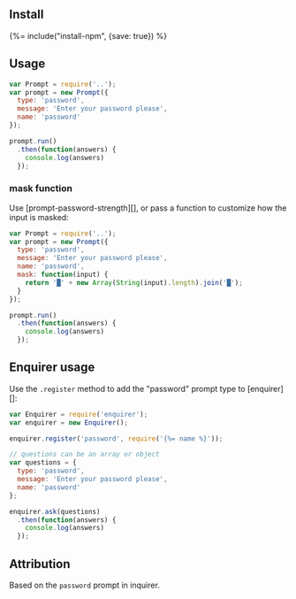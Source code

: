 ## Install
{%= include("install-npm", {save: true}) %}

## Usage

```js
var Prompt = require('..');
var prompt = new Prompt({
  type: 'password',
  message: 'Enter your password please',
  name: 'password'
});

prompt.run()
  .then(function(answers) {
    console.log(answers)
  });
```

### mask function

Use [prompt-password-strength][], or pass a function to customize how the input is masked:

```js
var Prompt = require('..');
var prompt = new Prompt({
  type: 'password',
  message: 'Enter your password please',
  name: 'password',
  mask: function(input) {
    return '█' + new Array(String(input).length).join('█');
  }
});

prompt.run()
  .then(function(answers) {
    console.log(answers)
  });
```


## Enquirer usage

Use the `.register` method to add the "password" prompt type to [enquirer][]:

```js
var Enquirer = require('enquirer');
var enquirer = new Enquirer();

enquirer.register('password', require('{%= name %}'));

// questions can be an array or object
var questions = {
  type: 'password',
  message: 'Enter your password please',
  name: 'password'
};

enquirer.ask(questions)
  .then(function(answers) {
    console.log(answers)
  });
```

## Attribution

Based on the `password` prompt in inquirer.
